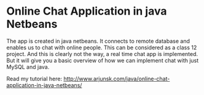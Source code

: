 # Online Chat Application in java Netbeans



 The app is created in java netbeans. It connects to remote database and enables us to chat with online people. 
 This can be considered as a class 12 project. And this is clearly not the way, a real time chat app is implemented. 
 But it will give you a basic overview of how we can implement chat with just MySQL and java.
 
 Read my tutorial here: http://www.arjunsk.com/java/online-chat-application-in-java-netbeans/
